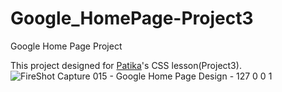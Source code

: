 # Google_HomePage-Project3
Google Home Page Project

This project designed for <a href="http://www.patika.dev" target="_blank">Patika</a>'s CSS lesson(Project3).
<br>
![FireShot Capture 015 - Google Home Page Design - 127 0 0 1](https://user-images.githubusercontent.com/116014855/203127252-2a164a2d-02de-4553-8849-ff2d96b7c6a6.png)
